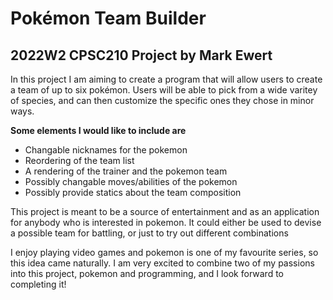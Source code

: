 # Pokémon Team Builder

## 2022W2 CPSC210 Project by Mark Ewert

In this project I am aiming to create a program that
will allow users to create a team of up to six pokémon.
Users will be able to pick from a wide varitey of species,
and can then customize the specific ones they chose in
minor ways.

**Some elements I would like to include are**
- Changable nicknames for the pokemon
- Reordering of the team list
- A rendering of the trainer and the pokemon team
- Possibly changable moves/abilities of the pokemon
- Possibly provide statics about the team composition

This project is meant to be a source of entertainment
and as an application for anybody who is interested in
pokemon. It could either be used to devise a possible
team for battling, or just to try out different combinations

I enjoy playing video games and pokemon is one of my
favourite series, so this idea came naturally. I am very
excited to combine two of my passions into this project,
pokemon and programming, and I look forward to completing
it!